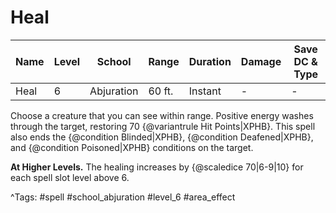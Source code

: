 # Heal

| Name | Level | School | Range | Duration | Damage | Save DC & Type |
|------|-------|--------|-------|----------|--------|----------------|
| Heal | 6 | Abjuration | 60 ft. | Instant | - | - |

Choose a creature that you can see within range. Positive energy washes through the target, restoring 70 {@variantrule Hit Points|XPHB}. This spell also ends the {@condition Blinded|XPHB}, {@condition Deafened|XPHB}, and {@condition Poisoned|XPHB} conditions on the target.

**At Higher Levels.** The healing increases by {@scaledice 70|6-9|10} for each spell slot level above 6.

^Tags: #spell #school_abjuration #level_6 #area_effect